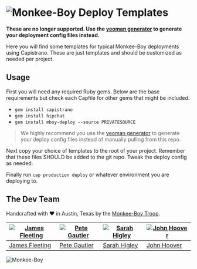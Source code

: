 ![Monkee-Boy](https://dujrsrsgsd3nh.cloudfront.net/img/emoticons/113009/mboy-1403710932.jpg) Deploy Templates
==============

**These are no longer supported. Use the [yeoman generator](https://www.npmjs.com/package/generator-mboy-deploy) to generate your deployment config files instead.**

Here you will find some templates for typical Monkee-Boy deployments using Capistrano. These are just templates and should be customized as needed per project.

## Usage

First you will need any required Ruby gems. Below are the base requirements but check each Capfile for other gems that might be included.

* `gem install capistrano`
* `gem install hipchat`
* `gem install mboy-deploy --source PRIVATESOURCE`

> We highly recommend you use the [yeoman generator](https://www.npmjs.com/package/generator-mboy-deploy) to generate your deploy config files instead of manually pulling from this repo.

Next copy your choice of templates to the root of your project. Remember that these files SHOULD be added to the git repo. Tweak the deploy config as needed.

Finally run `cap production deploy` or whatever environment you are deploying to.


## The Dev Team

Handcrafted with ♥ in Austin, Texas by the [Monkee-Boy Troop](http://www.monkee-boy.com/about/the-troop.php).

| [![James Fleeting](https://avatars0.githubusercontent.com/u/23062?s=144)](https://github.com/fleeting) | [![Pete Gautier](https://avatars3.githubusercontent.com/u/5394199?s=144)](https://github.com/pgautier404) | [![Sarah Higley](https://avatars3.githubusercontent.com/u/3819570?s=144)](https://github.com/smhigley) | [![John,Hoover](https://avatars2.githubusercontent.com/u/48278?s=144)](https://github.com/defvayne23) |
|---|---|---|---|
| [James Fleeting](http://github.com/fleeting) | [Pete Gautier](https://github.com/pgautier404) | [Sarah Higley](https://github.com/smhigley) | [John Hoover](https://github.com/defvayne23) |

![Monkee-Boy](http://www.monkee-boy.com/img/logo-withtag-vertical-dark.jpg)
